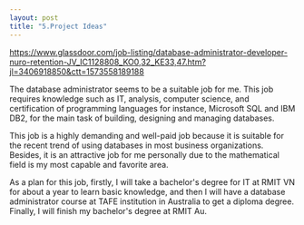 ```yaml
---
layout: post
title: "5.Project Ideas"
---
```


https://www.glassdoor.com/job-listing/database-administrator-developer-nuro-retention-JV_IC1128808_KO0,32_KE33,47.htm?jl=3406918850&ctt=1573558189188

The database administrator seems to be a suitable job for me. This job requires knowledge such as IT, analysis, computer science, and certification of programming languages for instance, Microsoft SQL and IBM DB2, for the main task of building, designing and managing databases.

This job is a highly demanding and well-paid job because it is suitable for the recent trend of using databases in most business organizations. Besides, it is an attractive job for me personally due to the mathematical field is my most capable and favorite area.

As a plan for this job, firstly, I will take a bachelor's degree for IT at RMIT VN for about a year to learn basic knowledge, and then I will have a database administrator course at TAFE institution in Australia to get a diploma degree. Finally, I will finish my bachelor's degree at RMIT Au.

